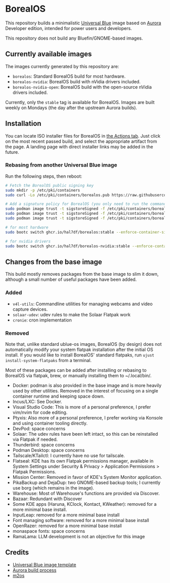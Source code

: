 # BorealOS
This repository builds a minimalistic
[Universal Blue](https://universal-blue.org) image based on
[Aurora](https://getaurora.dev) Developer edition, intended for power users and
developers.

This repository does not build any Bluefin/GNOME-based images.

## Currently available images
The images currently generated by this repository are:

- `borealos`: Standard BorealOS build for most hardware.
- `borealos-nvidia`: BorealOS build with nVidia drivers included.
- `borealos-nvidia-open`: BorealOS build with the open-source nVidia drivers included.

Currently, only the `stable` tag is available for BorealOS. Images are built
weekly on Mondays (the day after the upstream Aurora builds).

## Installation
You can locate ISO installer files for BorealOS in
[the Actions tab](https://github.com/hal7df/borealos/actions/workflows/build.yml?query=branch%3Amain).
Just click on the most recent passed build, and select the appropriate artifact
from the page. A landing page with direct installer links may be added in the
future.

### Rebasing from another Universal Blue image
Run the following steps, then reboot:

```sh
# Fetch the BorealOS public signing key
sudo mkdir -p /etc/pki/containers
sudo curl -Lo /etc/pki/containers/borealos.pub https://raw.githubusercontent.com/hal7df/borealos/refs/heads/main/cosign.pub

# Add a signature policy for BorealOS (you only need to run the command for the image you plan to rebase to)
sudo podman image trust -t sigstoreSigned -f /etc/pki/containers/borealos.pub ghcr.io/hal7df/borealos
sudo podman image trust -t sigstoreSigned -f /etc/pki/containers/borealos.pub ghcr.io/hal7df/borealos-nvidia
sudo podman image trust -t sigstoreSigned -f /etc/pki/containers/borealos.pub ghcr.io/hal7df/borealos-nvidia-open

# for most hardware
sudo bootc switch ghcr.io/hal7df/borealos:stable --enforce-container-sigpolicy

# for nvidia drivers
sudo bootc switch ghcr.io/hal7df/borealos-nvidia:stable --enforce-container-sigpolicy
```

## Changes from the base image
This build mostly removes packages from the base image to slim it down, although
a small number of useful packages have been added.

### Added
- `v4l-utils`: Commandline utilities for managing webcams and video capture
  devices.
- `solaar-udev`: udev rules to make the Solaar Flatpak work
- `cronie`: cron implementation

### Removed
Note that, unlike standard ublue-os images, BorealOS (by design) does not
automatically modify your system flatpak installation after the initial OS
install. If you would like to install BorealOS' standard flatpaks, run
`ujust install-system-flatpaks` from a terminal.

Most of these packages can be added after installing or rebasing to BorealOS via
flatpak, brew, or manually installing them to ~/.local/bin/.

- Docker: podman is also provided in the base image and is more heavily used
  by other utilities. Removed in the interest of focusing on a single container
  runtime and keeping space down.
- Incus/LXC: See Docker.
- Visual Studio Code: This is more of a personal preference, I prefer vim/nvim
  for code editing.
- Ptyxis: Also more of a personal preference, I prefer working via Konsole and
  using container tooling directly.
- DevPod: space concerns
- Solaar: The udev rules have been left intact, so this can be reinstalled via
  Flatpak if needed.
- Thunderbird: space concerns
- Podman Desktop: space concerns
- Tailscale/KTailctl: I currently have no use for tailscale.
- Flatseal: KDE has its own Flatpak permissions manager, available in System
  Settings under Security & Privacy > Application Permissions > Flatpak Permissions.
- Mission Center: Removed in favor of KDE's System Monitor application.
- PikaBackup and DejaDup: two GNOME-based backup tools; I currently use borg
  (which remains in the image).
- Warehouse: Most of Warehouse's functions are provided via Discover.
- Bazaar: Redundant with Discover
- Some KDE apps (Haruna, KClock, Kontact, KWeather): removed for a more
  minimal base install.
- InputLeap: removed for a more minimal base install
- Font managing software: removed for a more minimal base install
- OpenRazer: removed for a more minimal base install
- monaspace fonts: space concerns
- RamaLama: LLM development is not an objective for this image

## Credits

- [Universal Blue image template](https://github.com/ublue-os/image-template)
- [Aurora build process](https://github.com/ublue-os/aurora)
- [m2os](https://github.com/m2giles/m2os)

